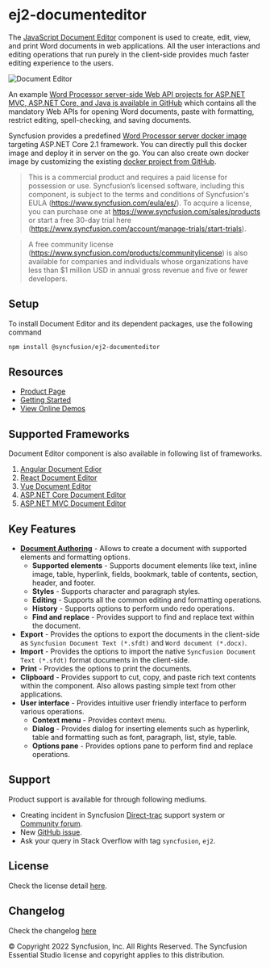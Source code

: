 # ej2-documenteditor

The [JavaScript Document Editor](https://www.syncfusion.com/javascript-ui-controls/js-word-processor/?utm_source=npm&utm_medium=listing&utm_campaign=javascript-word-processor-npm) component is used to create, edit, view, and print Word documents in web applications. All the user interactions and editing operations that run purely in the client-side provides much faster editing experience to the users.

![Document Editor](https://ej2.syncfusion.com/products/images/documenteditor/readme.gif)

An example [Word Processor server-side Web API projects for ASP.NET MVC, ASP.NET Core, and Java is available in GitHub](https://github.com/SyncfusionExamples/EJ2-DocumentEditor-WebServices?utm_source=npm&utm_medium=listing&utm_campaign=javascript-word-processor-npm) which contains all the mandatory Web APIs for opening Word documents, paste with formatting, restrict editing, spell-checking, and saving documents.

Syncfusion provides a predefined [Word Processor server docker image](https://hub.docker.com/r/syncfusion/word-processor-server?utm_source=npm&utm_medium=listing&utm_campaign=javascript-word-processor-npm) targeting ASP.NET Core 2.1 framework. You can directly pull this docker image and deploy it in server on the go. You can also create own docker image by customizing the existing [docker project from GitHub](https://github.com/SyncfusionExamples/Word-Processor-Server-Docker?utm_source=npm&utm_medium=listing&utm_campaign=javascript-word-processor-npm).

> This is a commercial product and requires a paid license for possession or use. Syncfusion’s licensed software, including this component, is subject to the terms and conditions of Syncfusion's EULA (https://www.syncfusion.com/eula/es/). To acquire a license, you can purchase one at https://www.syncfusion.com/sales/products or start a free 30-day trial here (https://www.syncfusion.com/account/manage-trials/start-trials).

> A free community license (https://www.syncfusion.com/products/communitylicense) is also available for companies and individuals whose organizations have less than $1 million USD in annual gross revenue and five or fewer developers.


## Setup

To install Document Editor and its dependent packages, use the following command

```sh
npm install @syncfusion/ej2-documenteditor
```

## Resources

* [Product Page](https://www.syncfusion.com/javascript-ui-controls/js-word-processor/?utm_source=npm&utm_medium=listing&utm_campaign=javascript-word-processor-npm)
* [Getting Started](https://ej2.syncfusion.com/documentation/document-editor/getting-started/?utm_source=npm&utm_medium=listing&utm_campaign=javascript-word-processor-npm)
* [View Online Demos](https://ej2.syncfusion.com/demos/#/material/document-editor/default.html?utm_source=npm&utm_medium=listing&utm_campaign=javascript-word-processor-npm)

## Supported Frameworks

Document Editor component is also available in following list of frameworks.

1. [Angular Document Edior](https://www.syncfusion.com/angular-ui-components/document-editor?utm_source=npm&utm_medium=listing&utm_campaign=javascript-word-processor-npm)
2. [React Document Editor](https://www.syncfusion.com/react-ui-components/react-word-processor?utm_source=npm&utm_medium=listing&utm_campaign=javascript-word-processor-npm)
3. [Vue Document Editor](https://www.syncfusion.com/vue-ui-components/vue-word-processor?utm_source=npm&utm_medium=listing&utm_campaign=javascript-word-processor-npm)
4. [ASP.NET Core Document Editor](https://www.syncfusion.com/aspnet-core-ui-controls/word-processor?utm_source=npm&utm_medium=listing&utm_campaign=javascript-word-processor-npm)
5. [ASP.NET MVC Document Editor](https://www.syncfusion.com/aspnet-mvc-ui-controls/word-processor?utm_source=npm&utm_medium=listing&utm_campaign=javascript-word-processor-npm)

## Key Features

* [**Document Authoring**](https://ej2.syncfusion.com/demos/document-editor/default/index.html?utm_source=npm&utm_medium=listing&utm_campaign=javascript-word-processor-npm#fabric) -  Allows to create a document with supported elements and formatting options.
  * **Supported elements** - Supports document elements like text, inline image, table, hyperlink, fields, bookmark, table of contents, section, header, and footer.
  * **Styles** - Supports character and paragraph styles.
  * **Editing** - Supports all the common editing and formatting operations.
  * **History** - Supports options to perform undo redo operations.
  * **Find and replace** - Provides support to find and replace text within the document.
* **Export** - Provides the options to export the documents in the client-side as `Syncfusion Document Text (*.sfdt)` and `Word document (*.docx)`.
* **Import** - Provides the options to import the native `Syncfusion Document Text (*.sfdt)` format documents in the client-side.
* **Print** - Provides the options to print the documents.
* **Clipboard** - Provides support to cut, copy, and paste rich text contents within the component. Also allows pasting simple text from other applications.
* **User interface** - Provides intuitive user friendly interface to perform various operations.
  * **Context menu** - Provides context menu.
  * **Dialog** - Provides dialog for inserting elements such as hyperlink, table and formatting such as font, paragraph, list, style, table.
  * **Options pane** - Provides options pane to perform find and replace operations.

## Support

Product support is available for through following mediums.

* Creating incident in Syncfusion [Direct-trac](https://www.syncfusion.com/support/directtrac/incidents?utm_source=npm&utm_medium=listing&utm_campaign=javascript-word-processor-npm) support system or [Community forum](https://www.syncfusion.com/forums/essential-js2?utm_source=npm&utm_medium=listing&utm_campaign=javascript-word-processor-npm).
* New [GitHub issue](https://github.com/syncfusion/ej2-javascript-ui-controls/issues/new?utm_source=npm&utm_medium=listing&utm_campaign=javascript-word-processor-npm).
* Ask your query in Stack Overflow with tag `syncfusion`, `ej2`.

## License

Check the license detail [here](https://github.com/syncfusion/ej2-javascript-ui-controls/blob/master/license?utm_source=npm&utm_medium=listing&utm_campaign=javascript-word-processor-npm).

## Changelog

Check the changelog [here](https://github.com/syncfusion/ej2-javascript-ui-controls/blob/master/controls/documenteditor/CHANGELOG.md?utm_source=npm&utm_medium=listing&utm_campaign=javascript-word-processor-npm)


© Copyright 2022 Syncfusion, Inc. All Rights Reserved. The Syncfusion Essential Studio license and copyright applies to this distribution.
